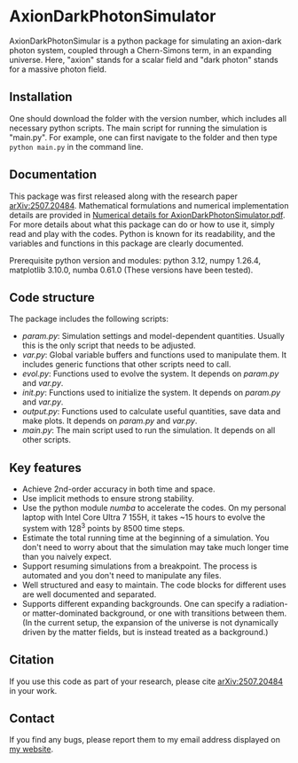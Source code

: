 # AxionDarkPhotonSimulator
AxionDarkPhotonSimular is a python package for simulating an axion-dark photon system, coupled through a Chern-Simons term, in an expanding universe. Here, "axion" stands for a scalar field and "dark photon" stands for a massive photon field.

## Installation
One should download the folder with the version number, which includes all necessary python scripts. The main script for running the simulation is "main.py". For example, one can first navigate to the folder and then type `python main.py` in the command line.

## Documentation
This package was first released along with the research paper [arXiv:2507.20484](https://arxiv.org/abs/2507.20484). Mathematical formulations and numerical implementation details are provided in [Numerical details for AxionDarkPhotonSimulator.pdf](https://github.com/hongyi18/AxionDarkPhotonSimulator/blob/main/Numerical%20details%20for%20AxionDarkPhotonSimulator.pdf). For more details about what this package can do or how to use it, simply read and play with the codes. Python is known for its readability, and the variables and functions in this package are clearly documented.

Prerequisite python version and modules: python 3.12, numpy 1.26.4, matplotlib 3.10.0, numba 0.61.0 (These versions have been tested).

## Code structure
The package includes the following scripts:
- *param.py*: Simulation settings and model-dependent quantities. Usually this is the only script that needs to be adjusted.
- *var.py*: Global variable buffers and functions used to manipulate them. It includes generic functions that other scripts need to call.
- *evol.py*: Functions used to evolve the system. It depends on *param.py* and *var.py*.
- *init.py*: Functions used to initialize the system. It depends on *param.py* and *var.py*.
- *output.py*: Functions used to calculate useful quantities, save data and make plots. It depends on *param.py* and *var.py*.
- *main.py*: The main script used to run the simulation. It depends on all other scripts.

## Key features
- Achieve 2nd-order accuracy in both time and space.
- Use implicit methods to ensure strong stability.
- Use the python module *numba* to accelerate the codes. On my personal laptop with Intel Core Ultra 7 155H, it takes ~15 hours to evolve the system with $128^3$ points by 8500 time steps.
- Estimate the total running time at the beginning of a simulation. You don't need to worry about that the simulation may take much longer time than you naively expect.
- Support resuming simulations from a breakpoint. The process is automated and you don't need to manipulate any files.
- Well structured and easy to maintain. The code blocks for different uses are well documented and separated.
- Supports different expanding backgrounds. One can specify a radiation- or matter-dominated background, or one with transitions between them. (In the current setup, the expansion of the universe is not dynamically driven by the matter fields, but is instead treated as a background.)

## Citation
If you use this code as part of your research, please cite [arXiv:2507.20484](https://arxiv.org/abs/2507.20484) in your work.

## Contact
If you find any bugs, please report them to my email address displayed on [my website](https://hongyi18.github.io/).

